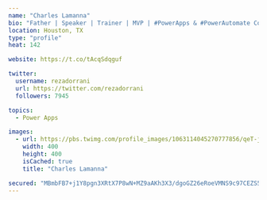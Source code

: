 ```yaml
---
name: "Charles Lamanna"
bio: "Father | Speaker | Trainer | MVP | #PowerApps & #PowerAutomate Community Super User | YouTuber Right-pointing triangle http://youtube.com/c/rezadorrani | Learn - Share - Clockwise rightwards and leftwards open circle arrows"
location: Houston, TX
type: "profile"
heat: 142

website: https://t.co/tAcqSdqguf

twitter:
  username: rezadorrani
  url: https://twitter.com/rezadorrani
  followers: 7945

topics:
  - Power Apps

images:
  - url: https://pbs.twimg.com/profile_images/1063114045270777856/qeT-jpWr_400x400.jpg
    width: 400
    height: 400
    isCached: true
    title: "Charles Lamanna"

secured: "MBmbFB7+j1Y8pgn3XRtX7P8wN+MZ9aAKh3X3/dgoGZ26eRoeVMNS9c97CEZS5YJY60fBnz6XIkXiIm5aGrWLBiNVeRHAOaoQQaIlPwqP3nfYx6WLDK6wE9m7nUbL4jVqUk/EECx7kaMIvEFB6GGd23F0A0RQLaSrkarZBsSGJd64pzZ9/apENGjvWk9LE4ZeEMt6Qy9bUuWh3JF3aXdVPVRwyWvIIyqxyqLkSwbXClD0Zz5/At99R8rfDlWouk1YuYb4001/xjkvyU0qW5xUlymMxYy8Rxw0FHIJkmEJpBQJUs7TWxtjCQsSTVJGFISfP70qWZDOeWCxkuhtGhF0bw7Jg/DGcrC/O+UO35tiPaZqL++3SH8feNAuVV3j3U85VX7RjPOoyNZ/2Y97+5ltSY20ntQTCA2ChUcjouyvB7s=;s2Cs54WtAAKhy/gfZk5N5A=="
---
```



